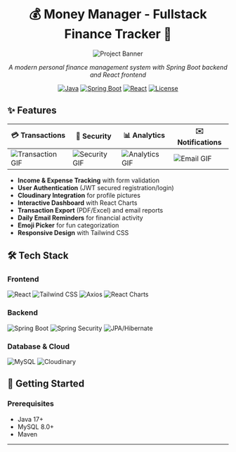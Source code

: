 <div align="center">
  
# 💰 Money Manager - Fullstack Finance Tracker 🚀

![Project Banner](https://b2broker.com/app/uploads/2024/01/What-is-a-money-manager-1500x719.png)

*A modern personal finance management system with Spring Boot backend and React frontend*

[![Java](https://img.shields.io/badge/Java-17-blue?logo=java)](https://java.com)
[![Spring Boot](https://img.shields.io/badge/Spring_Boot-3.1-green?logo=spring)](https://spring.io/projects/spring-boot)
[![React](https://img.shields.io/badge/React-18-blue?logo=react)](https://reactjs.org)
[![License](https://img.shields.io/badge/License-MIT-yellow)](https://opensource.org/licenses/MIT)

</div>

## ✨ Features

<div align="center">

| 💳 Transactions | 🔐 Security | 📊 Analytics | ✉️ Notifications |
|----------------|------------|-------------|-----------------|
| ![Transaction GIF](https://media.giphy.com/media/hX5lRYL0tYxiU3TwVQ/giphy.gif) | ![Security GIF](https://media.giphy.com/media/hX5lRYL0tYxiU3TwVQ/giphy.gif) | ![Analytics GIF](https://media.giphy.com/media/hX5lRYL0tYxiU3TwVQ/giphy.gif) | ![Email GIF](https://media.giphy.com/media/hX5lRYL0tYxiU3TwVQ/giphy.gif) |

</div>

- **Income & Expense Tracking** with form validation
- **User Authentication** (JWT secured registration/login)
- **Cloudinary Integration** for profile pictures
- **Interactive Dashboard** with React Charts
- **Transaction Export** (PDF/Excel) and email reports
- **Daily Email Reminders** for financial activity
- **Emoji Picker** for fun categorization
- **Responsive Design** with Tailwind CSS

## 🛠 Tech Stack

### Frontend
![React](https://img.shields.io/badge/-React-61DAFB?logo=react&logoColor=white)
![Tailwind CSS](https://img.shields.io/badge/-Tailwind_CSS-38B2AC?logo=tailwind-css&logoColor=white)
![Axios](https://img.shields.io/badge/-Axios-5A29E4?logo=axios&logoColor=white)
![React Charts](https://img.shields.io/badge/-React_Charts-FF6384?logo=chart.js&logoColor=white)

### Backend
![Spring Boot](https://img.shields.io/badge/-Spring_Boot-6DB33F?logo=spring-boot&logoColor=white)
![Spring Security](https://img.shields.io/badge/-Spring_Security-6DB33F?logo=spring-security&logoColor=white)
![JPA/Hibernate](https://img.shields.io/badge/-JPA/Hibernate-59666C?logo=hibernate&logoColor=white)

### Database & Cloud
![MySQL](https://img.shields.io/badge/-MySQL-4479A1?logo=mysql&logoColor=white)
![Cloudinary](https://img.shields.io/badge/-Cloudinary-3448C5?logo=cloudinary&logoColor=white)

## 🚀 Getting Started

### Prerequisites
- Java 17+
- MySQL 8.0+
- Maven

---------------------------------------------------------------------
